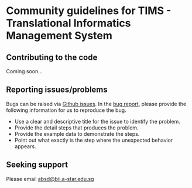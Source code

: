 # Community guidelines for TIMS - Translational Informatics Management System

## Contributing to the code
Coming soon...

## Reporting issues/problems
Bugs can be raised via [Github issues](https://guides.github.com/features/issues/). In the [bug report](https://github.com/atom/.github/blob/master/.github/ISSUE_TEMPLATE/bug_report.md), please provide the following information for us to reproduce the bug.

- Use a clear and descriptive title for the issue to identify the problem.
- Provide the detail steps that produces the problem.
- Provide the example data to demonstrate the steps.
- Point out what exactly is the step where the unexpected behavior appears.

## Seeking support
Please email absd@bii.a-star.edu.sg